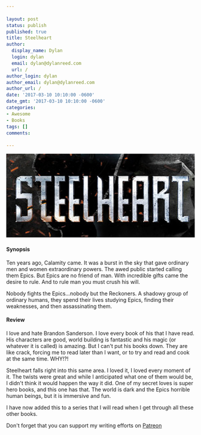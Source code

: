 ```yaml
---

layout: post
status: publish
published: true
title: Steelheart
author:
  display_name: Dylan
  login: dylan
  email: dylan@dylanreed.com
  url: /
author_login: dylan
author_email: dylan@dylanreed.com
author_url: /
date: '2017-03-10 10:10:00 -0600'
date_gmt: '2017-03-10 10:10:00 -0600'
categories:
- Awesome
- Books
tags: []
comments:

---
```

![Steelheart](https://raw.githubusercontent.com/dylanreed/dylan.blog/gh-pages/images/book-review/steelheart.jpg)

<h4>Synopsis</h4>

Ten years ago, Calamity came. It was a burst in the sky that gave ordinary men and women extraordinary powers. The awed public started calling them Epics. But Epics are no friend of man. With incredible gifts came the desire to rule. And to rule man you must crush his will.

Nobody fights the Epics...nobody but the Reckoners. A shadowy group of ordinary humans, they spend their lives studying Epics, finding their weaknesses, and then assassinating them.

<h4>Review</h4>
I love and hate Brandon Sanderson. I love every book of his that I have read. His characters are good, world building is fantastic and his magic (or whatever it is called) is amazing. But I can't put his books down. They are like crack, forcing me to read later than I want, or to try and read and cook at the same time. WHY!?!

Steelheart falls right into this same area. I loved it, I loved every moment of it. The twists were great and while I anticipated what one of them would be, I didn't think it would happen the way it did. One of my secret loves is super hero books, and this one has that. The world is dark and the Epics horrible human beings, but it is immersive and fun.

I have now added this to a series that I will read when I get through all these other books. 

Don't forget that you can support my writing efforts on [Patreon](https://www.patreon.com/dylanreed)
